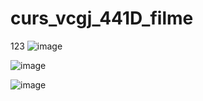 # curs_vcgj_441D_filme

123
![image](https://github.com/Dragos-Calota/curs_vcgj_441D_filme/assets/121881599/2861d80c-21e8-469c-bab3-af727fac3377)


![image](https://github.com/Dragos-Calota/curs_vcgj_441D_filme/assets/121881599/44d991f0-d2bd-4aa6-96ef-2bab4ee819fe)


![image](https://github.com/Dragos-Calota/curs_vcgj_441D_filme/assets/121881599/1e330b4d-0ebd-417a-8b28-9d1a2414b007)


